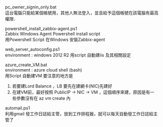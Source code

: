 pc_owner_signin_only.bat  
這台電腦只能給某個帳號用，其他人無法登入，並且給予這個帳號在該電腦有最高權限．

powershell_install_zabbix-agent.ps1   
Zabbix Windows Agent Powershell install script  
用Powershell Script 在Windows 安裝Zabbix-agent  

web_server_autoconfig.ps1    
environment : windows 2012 R2 
用script 自動建iis 及其相關設定 

azure_create_VM.bat  
environment : azure cloud shell (bash)     
用Script 自動建VM 
要注意的地方是 
1. 若要建Lord Balance ，LB 要先在建網卡(NIC)先建好 
2. 在建VM前，最好按照 PublicIP -> NIC -> VM ，這個順序來建，原因是有一些參數沒有在 az vm create 內

automail.ps1  
利用gmail 發工作日誌給主管，放到工作排程器，就可以每天自動發工作日誌給主管了
